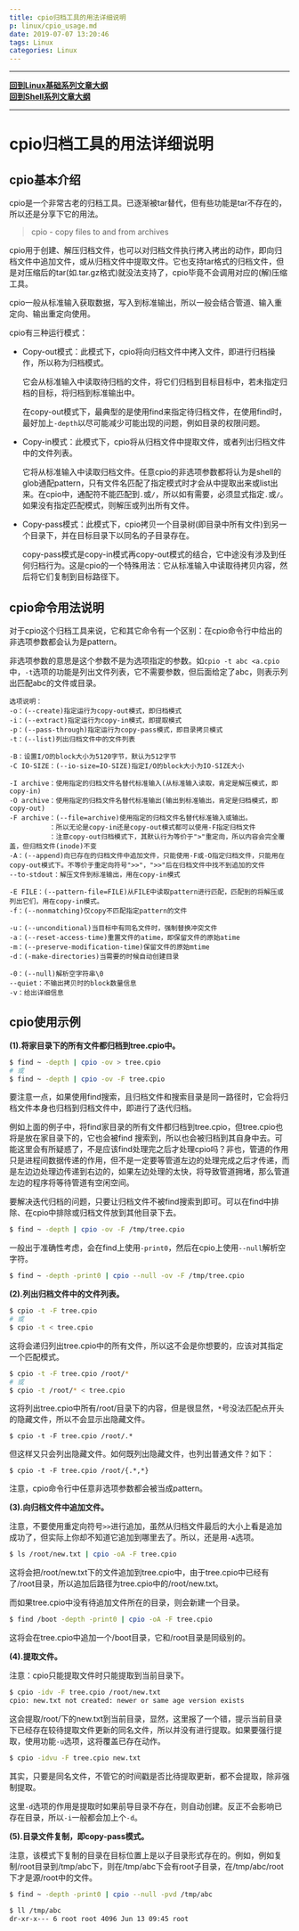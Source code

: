 ```yaml
---
title: cpio归档工具的用法详细说明
p: linux/cpio_usage.md
date: 2019-07-07 13:20:46
tags: Linux
categories: Linux
---
```


--------

**[回到Linux基础系列文章大纲](/linux/index)**  
**[回到Shell系列文章大纲](/shell/index)**  

--------

# cpio归档工具的用法详细说明

## cpio基本介绍

cpio是一个非常古老的归档工具。已逐渐被tar替代，但有些功能是tar不存在的，所以还是分享下它的用法。

> cpio - copy files to and from archives

cpio用于创建、解压归档文件，也可以对归档文件执行拷入拷出的动作，即向归档文件中追加文件，或从归档文件中提取文件。它也支持tar格式的归档文件，但是对压缩后的tar(如.tar.gz格式)就没法支持了，cpio毕竟不会调用对应的(解)压缩工具。

cpio一般从标准输入获取数据，写入到标准输出，所以一般会结合管道、输入重定向、输出重定向使用。

cpio有三种运行模式：

- Copy-out模式：此模式下，cpio将向归档文件中拷入文件，即进行归档操作，所以称为归档模式。

  它会从标准输入中读取待归档的文件，将它们归档到目标目标中，若未指定归档的目标，将归档到标准输出中。

  在copy-out模式下，最典型的是使用find来指定待归档文件，在使用find时，最好加上`-depth`以尽可能减少可能出现的问题，例如目录的权限问题。  

- Copy-in模式：此模式下，cpio将从归档文件中提取文件，或者列出归档文件中的文件列表。

  它将从标准输入中读取归档文件。任意cpio的非选项参数都将认为是shell的glob通配pattern，只有文件名匹配了指定模式时才会从中提取出来或list出来。在cpio中，通配符不能匹配到`.`或`/`，所以如有需要，必须显式指定`.`或`/`。如果没有指定匹配模式，则解压或列出所有文件。

- Copy-pass模式：此模式下，cpio拷贝一个目录树(即目录中所有文件)到另一个目录下，并在目标目录下以同名的子目录存在。

  copy-pass模式是copy-in模式再copy-out模式的结合，它中途没有涉及到任何归档行为。这是cpio的一个特殊用法：它从标准输入中读取待拷贝内容，然后将它们复制到目标路径下。

## cpio命令用法说明

对于cpio这个归档工具来说，它和其它命令有一个区别：在cpio命令行中给出的非选项参数都会认为是pattern。

非选项参数的意思是这个参数不是为选项指定的参数。如`cpio -t abc <a.cpio`中，`-t`选项的功能是列出文件列表，它不需要参数，但后面给定了abc，则表示列出匹配abc的文件或目录。
```
选项说明：
-o：(--create)指定运行为copy-out模式，即归档模式
-i：(--extract)指定运行为copy-in模式，即提取模式
-p：(--pass-through)指定运行为copy-pass模式，即目录拷贝模式
-t：(--list)列出归档文件中的文件列表
 
-B：设置I/O的block大小为5120字节，默认为512字节
-C IO-SIZE：(--io-size=IO-SIZE)指定I/O的block大小为IO-SIZE大小
 
-I archive：使用指定的归档文件名替代标准输入(从标准输入读取，肯定是解压模式，即copy-in)
-O archive：使用指定的归档文件名替代标准输出(输出到标准输出，肯定是归档模式，即copy-out)
-F archive：(--file=archive)使用指定的归档文件名替代标准输入或输出。
          ：所以无论是copy-in还是copy-out模式都可以使用-F指定归档文件
          ：注意copy-out归档模式下，其默认行为等价于">"重定向，所以内容会完全覆盖，但归档文件(inode)不变
-A：(--append)向已存在的归档文件中追加文件，只能使用-F或-O指定归档文件，只能用在copy-out模式下。不等价于重定向符号">>"，">>"后在归档文件中找不到追加的文件
--to-stdout：解压文件到标准输出，用在copy-in模式
 
-E FILE：(--pattern-file=FILE)从FILE中读取pattern进行匹配，匹配到的将解压或列出它们，用在copy-in模式。
-f：(--nonmatching)仅copy不匹配指定pattern的文件
 
-u：(--unconditional)当目标中有同名文件时，强制替换冲突文件
-a：(--reset-access-time)重置文件的atime，即保留文件的原始atime
-m：(--preserve-modification-time)保留文件的原始mtime
-d：(-make-directories)当需要的时候自动创建目录
 
-0：(--null)解析空字符串\0
--quiet：不输出拷贝时的block数量信息
-v：给出详细信息
```

## cpio使用示例

**(1).将家目录下的所有文件都归档到tree.cpio中。**

```bash
$ find ~ -depth | cpio -ov > tree.cpio
# 或
$ find ~ -depth | cpio -ov -F tree.cpio
```

要注意一点，如果使用find搜索，且归档文件和搜索目录是同一路径时，它会将归档文件本身也归档到归档文件中，即进行了迭代归档。

例如上面的例子中，将find家目录的所有文件都归档到tree.cpio，但tree.cpio也将是放在家目录下的，它也会被find 搜索到，所以也会被归档到其自身中去。可能这里会有所疑惑了，不是应该find处理完之后才处理cpio吗？非也，管道的作用只是进程间数据传递的作用，但不是一定要等管道左边的处理完成之后才传递，而是左边边处理边传递到右边的，如果左边处理的太快，将导致管道拥堵，那么管道左边的程序将等待管道有空闲空间。

要解决迭代归档的问题，只要让归档文件不被find搜索到即可。可以在find中排除、在cpio中排除或归档文件放到其他目录下去。

```bash
$ find ~ -depth | cpio -ov -F /tmp/tree.cpio
```

一般出于准确性考虑，会在find上使用`-print0`，然后在cpio上使用`--null`解析空字符。

```bash
$ find ~ -depth -print0 | cpio --null -ov -F /tmp/tree.cpio
```

**(2).列出归档文件中的文件列表。**

```bash
$ cpio -t -F tree.cpio
# 或
$ cpio -t < tree.cpio
```

这将会递归列出tree.cpio中的所有文件，所以这不会是你想要的，应该对其指定一个匹配模式。

```bash
$ cpio -t -F tree.cpio /root/*
# 或
$ cpio -t /root/* < tree.cpio
```

这将列出tree.cpio中所有/root/目录下的内容，但是很显然，`*`号没法匹配点开头的隐藏文件，所以不会显示出隐藏文件。

```
$ cpio -t -F tree.cpio /root/.*
```

但这样又只会列出隐藏文件。如何既列出隐藏文件，也列出普通文件？如下：

```
$ cpio -t -F tree.cpio /root/{.*,*}
```

注意，cpio命令行中任意非选项参数都会被当成pattern。

**(3).向归档文件中追加文件。**

注意，不要使用重定向符号`>>`进行追加，虽然从归档文件最后的大小上看是追加成功了，但实际上你却不知道它追加到哪里去了。所以，还是用`-A`选项。

```bash
$ ls /root/new.txt | cpio -oA -F tree.cpio
```

这将会把/root/new.txt下的文件追加到tree.cpio中，由于tree.cpio中已经有了/root目录，所以追加后路径为tree.cpio中的/root/new.txt。

而如果tree.cpio中没有待追加文件所在的目录，则会新建一个目录。

```bash
$ find /boot -depth -print0 | cpio -oA -F tree.cpio
```

这将会在tree.cpio中追加一个/boot目录，它和/root目录是同级别的。

**(4).提取文件。**

注意：cpio只能提取文件时只能提取到当前目录下。

```bash
$ cpio -idv -F tree.cpio /root/new.txt
cpio: new.txt not created: newer or same age version exists
```

这会提取/root/下的new.txt到当前目录，显然，这里报了一个错，提示当前目录下已经存在较待提取文件更新的同名文件，所以并没有进行提取。如果要强行提取，使用功能`-u`选项，这将覆盖已存在动作。

```bash
$ cpio -idvu -F tree.cpio new.txt
```

其实，只要是同名文件，不管它的时间戳是否比待提取更新，都不会提取，除非强制提取。

这里`-d`选项的作用是提取时如果前导目录不存在，则自动创建。反正不会影响已存在目录，所以`-i`一般都会加上个`-d`。

**(5).目录文件复制，即copy-pass模式。**

注意，该模式下复制的目录在目标位置上是以子目录形式存在的。例如，例如复制/root目录到/tmp/abc下，则在/tmp/abc下会有root子目录，在/tmp/abc/root下才是源/root中的文件。

```bash
$ find ~ -depth -print0 | cpio --null -pvd /tmp/abc

$ ll /tmp/abc
dr-xr-x--- 6 root root 4096 Jun 13 09:45 root
```

 